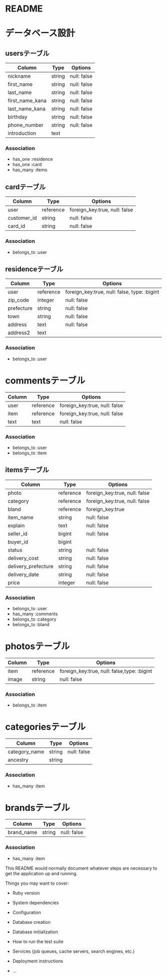 # README

# データベース設計

## usersテーブル
|Column|Type|Options|
|------|----|-------|
|nickname|string|null: false|
|first_name|string|null: false|
|last_name|string|null: false|
|first_name_kana|string|null: false|
|last_name_kana|string|null: false|
|birthday|string|null: false|
|phone_number|string|null: false|
|introduction|text||

### Association
- has_one :residence
- has_one :card
- has_many :items

## cardテーブル
|Column|Type|Options|
|------|----|-------|
|user|reference|foreign_key:true, null: false|
|customer_id|string|null: false|
|card_id|string|null: false|

### Association
- belongs_to :user

## residenceテーブル
|Column|Type|Options|
|------|----|-------|
|user|reference|foreign_key:true, null: false, type: :bigint|
|zip_code|integer|null: false|
|prefecture|string|null: false|
|town|string|null: false|
|address|text|null: false|
|address2|text||

### Association
- belongs_to :user

# commentsテーブル
|Column|Type|Options|
|------|----|-------|
|user|reference|foreign_key:true, null: false|
|item|reference|foreign_key:true, null: false|
|text|text|null: false|

### Association
- belongs_to :user
- belongs_to :item

## itemsテーブル
|Column|Type|Options|
|------|----|-------|
|photo|reference|foreign_key:true, null: false|
|category|reference|foreign_key:true, null: false|
|bland|reference|foreign_key:true|
|item_name|string|null: false|
|explain|text|null: false|
|seller_id|bigint|null: false|
|buyer_id|bigint||
|status|string|null: false|
|delivery_cost|string|null: false|
|delivery_prefecture|string|null: false|
|delivery_date|string|null: false|
|price|integer|null: false|

### Association
- belongs_to :user
- has_many :comments
- belongs_to :category
- belongs_to :bland

# photosテーブル
|Column|Type|Options|
|------|----|-------|
|item|reference|foreign_key:true, null: false,type: :bigint|
|image|string|null: false|

### Association
- belongs_to :item

# categoriesテーブル
|Column|Type|Options|
|------|----|-------|
|category_name|string|null: false|
|ancestry|string||

### Association
- has_many :item

# brandsテーブル
|Column|Type|Options|
|------|----|-------|
|brand_name|string|null: false|

### Association
- has_many :item

This README would normally document whatever steps are necessary to get the
application up and running.

Things you may want to cover:

* Ruby version

* System dependencies

* Configuration

* Database creation

* Database initialization

* How to run the test suite

* Services (job queues, cache servers, search engines, etc.)

* Deployment instructions

* ...
